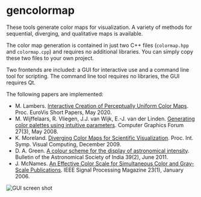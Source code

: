 # gencolormap

These tools generate color maps for visualization.
A variety of methods for sequential, diverging, and qualitative maps is available.

The color map generation is contained in just two C++ files (`colormap.hpp` and
`colormap.cpp`) and requires no additional libraries. You can simply copy these
two files to your own project.

Two frontends are included: a GUI for interactive use and a command line tool
for scripting. The command line tool requires no libraries, the GUI requires Qt.

The following papers are implemented:

- M. Lambers.
  [Interactive Creation of Perceptually Uniform Color Maps](https://dx.doi.org/10.2312/evs.20201048).
  Proc. EuroVis Short Papers, May 2020.
- M. Wijffelaars, R. Vliegen, J.J. van Wijk, E.-J. van der Linden.
  [Generating color palettes using intuitive parameters](https://dx.doi.org/10.1111/j.1467-8659.2008.01203.x).
  Computer Graphics Forum 27(3), May 2008.
- K. Moreland.
  [Diverging Color Maps for Scientific Visualization](https://dx.doi.org/10.1007/978-3-642-10520-3_9).
  Proc. Int. Symp. Visual Computing, December 2009.
- D. A. Green.
  [A colour scheme for the display of astronomical intensity](https://ui.adsabs.harvard.edu/abs/2011BASI...39..289G/abstract).
  Bulletin of the Astronomical Society of India 39(2), June 2011.
- J. McNames.
  [An Effective Color Scale for Simultaneous Color and Gray-Scale Publications](https://dx.doi.org/10.1109/MSP.2006.1593340).
  IEEE Signal Processing Magazine 23(1), January 2006.

![GUI screen shot](https://marlam.de/gencolormap/gencolormap-screenshot.png)
